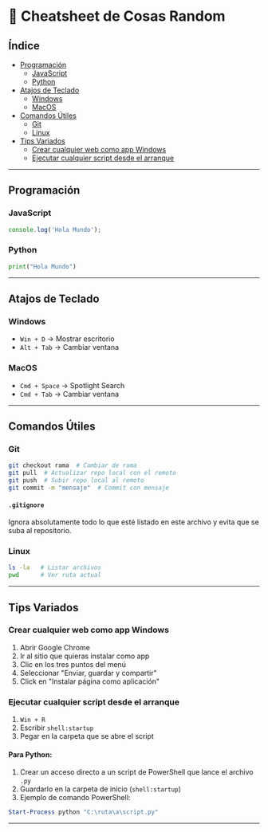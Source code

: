 # 📝 Cheatsheet de Cosas Random

## Índice
- [Programación](#programacion)
  - [JavaScript](#javascript)
  - [Python](#python)
- [Atajos de Teclado](#atajos-de-teclado)
  - [Windows](#windows)
  - [MacOS](#macos)
- [Comandos Útiles](#comandos-utiles)
  - [Git](#git)
  - [Linux](#linux)
- [Tips Variados](#tips-variados)
  - [Crear cualquier web como app Windows](#crear-cualquier-web-como-app-windows)
  - [Ejecutar cualquier script desde el arranque](#ejecutar-cualquier-script-desde-el-arranque)

---

## Programación
### JavaScript
```js
console.log('Hola Mundo');
```

### Python
```python
print("Hola Mundo")
```

---

## Atajos de Teclado
### Windows
- `Win + D` → Mostrar escritorio
- `Alt + Tab` → Cambiar ventana

### MacOS
- `Cmd + Space` → Spotlight Search
- `Cmd + Tab` → Cambiar ventana

---

## Comandos Útiles
### Git
```sh
git checkout rama  # Cambiar de rama
git pull  # Actualizar repo local con el remoto
git push  # Subir repo local al remoto
git commit -m "mensaje"  # Commit con mensaje
```

#### `.gitignore`
Ignora absolutamente todo lo que esté listado en este archivo y evita que se suba al repositorio.

### Linux
```sh
ls -la   # Listar archivos
pwd      # Ver ruta actual
```

---

## Tips Variados
### Crear cualquier web como app Windows
1. Abrir Google Chrome
2. Ir al sitio que quieras instalar como app
3. Clic en los tres puntos del menú
4. Seleccionar "Enviar, guardar y compartir"
5. Click en "Instalar página como aplicación"

### Ejecutar cualquier script desde el arranque
1. `Win + R`
2. Escribir `shell:startup`
3. Pegar en la carpeta que se abre el script

#### Para Python:
1. Crear un acceso directo a un script de PowerShell que lance el archivo `.py`
2. Guardarlo en la carpeta de inicio (`shell:startup`)
3. Ejemplo de comando PowerShell:
```powershell
Start-Process python "C:\ruta\a\script.py"
```

---
